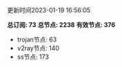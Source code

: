 更新时间2023-01-19 16:56:05

**总订阅: 73**
**总节点: 2238**
**有效节点: 376**
- trojan节点: 63
- v2ray节点: 140
- ss节点: 173
